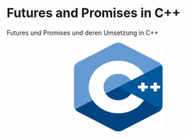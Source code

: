 # Futures and Promises in C++

Futures und Promises und deren Umsetzung in C++

<img src="assets/../../assets/cpp.png"
     alt="C++ Logo"
     style="width:200px;height:200px;display:block; margin-left:auto; margin-right:auto;"/>